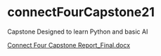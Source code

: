 # connectFourCapstone21
Capstone Designed to learn Python and basic AI

[Connect Four Capstone Report_Final.docx](https://github.com/rhuhko/connectFourCapstone21/files/8491467/Connect.Four.Capstone.Report_Final.docx)
